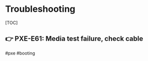 # Troubleshooting

[TOC]



## 👉 PXE-E61: Media test failure, check cable
#pxe #booting 



[🤔 How to fix boot error "PXE-E61: Media test failure, check cable"]: https://www.computerhope.com/issues/ch000706.htm